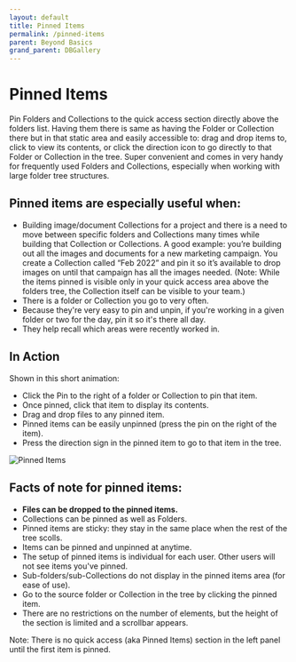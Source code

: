 ```yaml
---
layout: default
title: Pinned Items
permalink: /pinned-items
parent: Beyond Basics
grand_parent: DBGallery
---
```


# Pinned Items

Pin Folders and Collections to the quick access section directly above the folders list.  Having them there is same as having the Folder or Collection there but in that static area and easily accessible to: drag and drop items to, click to view its contents, or click the direction icon to go directly to that Folder or Collection in the tree.  Super convenient and comes in very handy for frequently used Folders and Collections, especially when working with large folder tree structures. 

## Pinned items are especially useful when:
- Building image/document Collections for a project and there is a need to move between specific folders and Collections many times while building that Collection or Collections. A good example: you’re building out all the images and documents for a new marketing campaign. You create a Collection called “Feb 2022” and pin it so it’s available to drop images on until that campaign has all the images needed. (Note: While the items pinned is visible only in your quick access area above the folders tree, the Collection itself can be visible to your team.)
- There is a folder or Collection you go to very often.
- Because they're very easy to pin and unpin, if you're working in a given folder or two for the day, pin it so it's there all day.
- They help recall which areas were recently worked in.

## In Action
Shown in this short animation:
- Click the Pin to the right of a folder or Collection to pin that item.
- Once pinned, click that item to display its contents.
- Drag and drop files to any pinned item.
- Pinned items can be easily unpinned (press the pin on the right of the item).
- Press the direction sign in the pinned item to go to that item in the tree.

<p><img src="/assets/PinnedItems.gif" alt="Pinned Items"/></p>

## Facts of note for pinned items:
- **Files can be dropped to the pinned items.**
- Collections can be pinned as well as Folders.
- Pinned items are sticky: they stay in the same place when the rest of the tree scolls.
- Items can be pinned and unpinned at anytime.
- The setup of pinned items is individual for each user. Other users will not see items you've pinned.
- Sub-folders/sub-Collections do not display in the pinned items area (for ease of use).
- Go to the source folder or Collection in the tree by clicking the pinned item.
- There are no restrictions on the number of elements, but the height of the section is limited and a scrollbar appears.

Note: There is no quick access (aka Pinned Items) section in the left panel until the first item is pinned.
